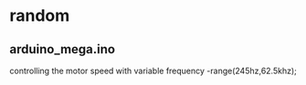 # random
## arduino_mega.ino 
controlling the motor speed with variable frequency -range(245hz,62.5khz); 
